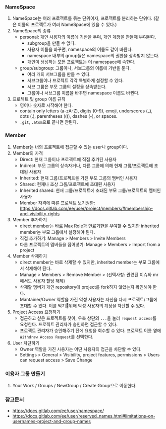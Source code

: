 ### NameSpace
1. NameSpace는 여러 프로젝트를 묶는 단위이자, 프로젝트를 분리하는 단위다. (같은 이름의 프로젝트가 여러 NameSpace에 있을 수 있다.)
2. NameSpace의 종류
    - personal: 개인 사용자의 이름에 기반을 두며, 개인 계정을 만들때 부여된다.
        - subgroup을 만들 수 없다.
        - 사용자 이름을 바꾸면, namespace의 이름도 같이 바뀐다.
        - namespace 내부의 group들은 namespace의 권한을 상속받지 않는다.
        - 개인이 생성하는 모든 프로젝트는 이 namespace에 속한다.   
    - group/subgroup: 그룹이나, 서브그룹의 이름에 기반을 둔다.
        - 여러 개의 서브그룹을 만들 수 있다.
        - 서브그룹이나 프로젝트 각각 특별하게 설정할 수 있다.
        - 서브 그룹은 부모 그룹의 설정을 상속받는다.
        - 그룹이나 서브그룹 이름을 바꾸면 namespace 이름도 바뀐다.
3. 프로젝트 및 group 이름 규칙
   - 영어나 숫자로 시작해야 한다.
   - contain only letters (a-zA-Z), digits (0-9), emoji, underscores (_), dots (.), parentheses (()), dashes (-), or spaces.
   - `.git`, `.atom`으로 끝나면 안된다.
### Member
1. Member는 너의 프로젝트에 접근할 수 있는 user나 group이다.
2. Member의 자격
    - Direct: 현재 그룹이나 프로젝트에 직접 추가된 사용자
    - Indirect: 부모 그룹의 상속자거나, 다른 그룹에 의해 현재 그룹/프로젝트에 초대된 사용자
    - Inherited: 현재 그룹/프로젝트을 가진 부모 그룹의 멤버인 사용자
    - Shared: 현재나 조상 그룹/프로젝트에 초대된 사용자
    - Inherited shared: 현재 그룹/프로젝트에 초대된 부모 그룹/프로젝트의 멤버인 사용자
    - Member 자격에 따른 프로젝트 보기권한: https://docs.gitlab.com/ee/user/project/members/#membership-and-visibility-rights
3. Member 추가하기
    - direct member는 바로 Max Role과 만료기한을 부여할 수 있지만 inherited member는 부모 그룹에서 설정해야 된다. 
    - 직접 추가하기: Manage > Members > Invite Members
    - 다른 프로젝트의 멤버들을 집어넣기: Manage > Members > Import from a project
5. Member 삭제하기
    - direct member는 바로 삭제할 수 있지만, inherited member는 부모 그룹에서 삭제해야 된다.
    - Manage > Members > Remove Member > (선택사항: 관련된 이슈와 mr에서도 사용자 할당 해제) 
    - 삭제할 멤버가 개인 repository에 project를 fork하지 않았는지 확인해야 한다.
    - Mantainer/Owner 역할을 가진 악성 사용자는 자신을 다시 프로젝트/그룹에 초대할 수 있다. 이를 막기위해 악성 사용자의 계정을 차단할 수 있다.
6. Project Access 요청하기
   - 접근하고 싶은 프로젝트를 찾아, 우측 상단의 `...`을 눌러 `request access`를 요청한다. 프로젝트 관리자가 승인하면 접근할 수 있다.
   - 프로젝트 관리자가 승인해주기 전에 요청을 회수할 수 있다. 프로젝트 이름 옆에 `Withdraw Access Request`를 선택한다. 
7. User 차단하기
   - Owner 역할을 가진 사용자는 어떤 사용자의 접근을 차단할 수 있다.
   - Settings > General > Visibility, project features, permissions > Users can request access > Save Change   
  
### 이용자 그룹 만들기 
1. Your Work / Groups / NewGroup / Create Group으로 이동한다. 


### 참고문서
- https://docs.gitlab.com/ee/user/namespace/
- https://docs.gitlab.com/ee/user/reserved_names.html#limitations-on-usernames-project-and-group-names
